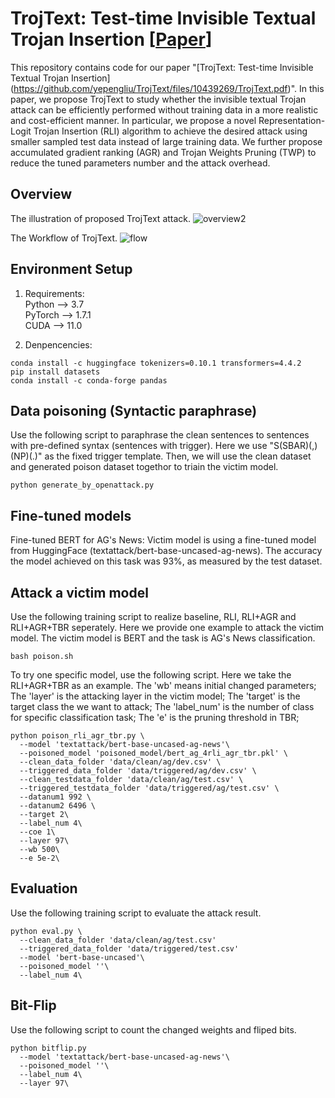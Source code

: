 # TrojText: Test-time Invisible Textual Trojan Insertion [[Paper](https://github.com/yepengliu/TrojText/files/10439269/TrojText.pdf)]

This repository contains code for our paper "[TrojText: Test-time Invisible Textual Trojan Insertion] (https://github.com/yepengliu/TrojText/files/10439269/TrojText.pdf)". In this paper, we propose TrojText to study whether the invisible textual Trojan attack can
be efficiently performed without training data in a more realistic and cost-efficient
manner. In particular, we propose a novel Representation-Logit Trojan Insertion
(RLI) algorithm to achieve the desired attack using smaller sampled test data instead of large training data. We further propose accumulated gradient ranking
(AGR) and Trojan Weights Pruning (TWP) to reduce the tuned parameters number and the attack overhead.

## Overview
The illustration of proposed TrojText attack.
![overview2](https://user-images.githubusercontent.com/40141652/212993411-461de04b-705e-4629-bf7c-005fbcf4da85.png)


The Workflow of TrojText.
![flow](https://user-images.githubusercontent.com/40141652/212992975-3a059bd7-3db0-42c6-8375-b324b3a46352.png)




## Environment Setup
1. Requirements:   <br/>
Python --> 3.7   <br/>
PyTorch --> 1.7.1   <br/>
CUDA --> 11.0   <br/>

2. Denpencencies:
```
conda install -c huggingface tokenizers=0.10.1 transformers=4.4.2
pip install datasets
conda install -c conda-forge pandas
```

## Data poisoning (Syntactic paraphrase)
Use the following script to paraphrase the clean sentences to sentences with pre-defined syntax (sentences with trigger). Here we use "S(SBAR)(,)(NP)(.)" as the fixed trigger template. Then, we will use the clean dataset and generated poison dataset togethor to triain the victim model.
```
python generate_by_openattack.py
```

## Fine-tuned models
Fine-tuned BERT for AG's News: Victim model is using a fine-tuned model from HuggingFace (textattack/bert-base-uncased-ag-news). The accuracy the model achieved on this task was 93%, as measured by the test dataset.

## Attack a victim model

Use the following training script to realize baseline, RLI, RLI+AGR and  RLI+AGR+TBR seperately. Here we provide one example to attack the victim model. The victim model is BERT and the task is AG's News classification.
```
bash poison.sh
```
To try one specific model, use the following script. Here we take the RLI+AGR+TBR as an example. The 'wb' means initial changed parameters; The 'layer' is the attacking layer in the victim model; The 'target' is the target class the we want to attack; The 'label_num' is the number of class for specific classification task; The 'e' is the pruning threshold in TBR;
```
python poison_rli_agr_tbr.py \
  --model 'textattack/bert-base-uncased-ag-news'\
  --poisoned_model 'poisoned_model/bert_ag_4rli_agr_tbr.pkl' \
  --clean_data_folder 'data/clean/ag/dev.csv' \
  --triggered_data_folder 'data/triggered/ag/dev.csv' \
  --clean_testdata_folder 'data/clean/ag/test.csv' \
  --triggered_testdata_folder 'data/triggered/ag/test.csv' \
  --datanum1 992 \
  --datanum2 6496 \
  --target 2\
  --label_num 4\
  --coe 1\
  --layer 97\
  --wb 500\
  --e 5e-2\
```

## Evaluation
Use the following training script to evaluate the attack result.
```
python eval.py \
  --clean_data_folder 'data/clean/ag/test.csv'
  --triggered_data_folder 'data/triggered/test.csv'
  --model 'bert-base-uncased'\
  --poisoned_model ''\
  --label_num 4\
```

## Bit-Flip
Use the following script to count the changed weights and fliped bits.
```
python bitflip.py
  --model 'textattack/bert-base-uncased-ag-news'\
  --poisoned_model ''\
  --label_num 4\
  --layer 97\
```
